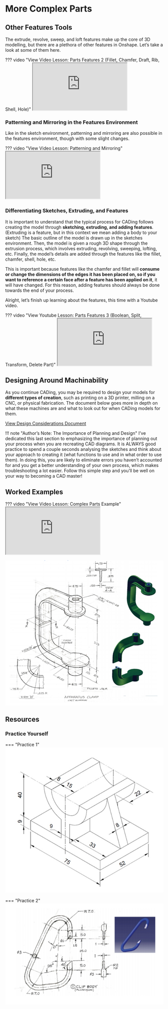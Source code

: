 # More Complex Parts

## Other Features Tools

The extrude, revolve, sweep, and loft features make up the core of 3D modelling,
but there are a plethora of other features in Onshape. Let’s take a look at some of them here.

??? video "View Video Lesson: Parts Features 2 (Fillet, Chamfer, Draft, Rib, Shell, Hole)"
    <iframe src="https://www.youtube.com/embed/j1KawkmeXpM" allowfullscreen></iframe>

### Patterning and Mirroring in the Features Environment

Like in the sketch environment, patterning and mirroring are also possible in the features environment,
though with some slight changes.

??? video "View Video Lesson: Patterning and Mirroring"
    <iframe src="https://www.youtube.com/embed/t9oFmAo2bWQ" allowfullscreen></iframe>

### Differentiating Sketches, Extruding, and Features

It is important to understand that the typical process for CADing follows creating the model through **sketching, extruding, and adding features**.
(Extruding is a feature, but in this context we mean adding a body to your sketch)
The basic outline of the model is drawn up in the sketches environment.
Then, the model is given a rough 3D shape through the extrusion process,
which involves extruding, revolving, sweeping, lofting, etc.
Finally, the model’s details are added through the features like the fillet, chamfer, shell, hole, etc. 

This is important because features like the chamfer and fillet will
**consume or change the dimensions of the edges it has been placed on,
so if you want to reference a certain face after a feature has been applied on it**,
it will have changed. For this reason, adding features should always be done towards the end of your process.

Alright, let’s finish up learning about the features, this time with a Youtube video.

??? video "View Youtube Lesson: Parts Features 3 (Boolean, Split, Transform, Delete Part)"
    <iframe src="https://www.youtube.com/embed/C_FiDr0V0cY" allowfullscreen></iframe>

## Designing Around Machinability

As you continue CADing, you may be required to design your models for **different types of creation**,
such as printing on a 3D printer, milling on a CNC, or physical fabrication.
The document below goes more in depth on what these machines are and what to look out for when CADing models for them.

[View Design Considerations Document](https://docs.google.com/document/d/1g0QVWNLqVM_MmJ30m4VjNvOZnDCGXf7p4SFje70v6ig/edit)

!!! note "Author’s Note: The Importance of Planning and Design"
    I’ve dedicated this last section to emphasizing the importance of planning out
    your process when you are recreating CAD diagrams.
    It is ALWAYS good practice to spend a couple seconds analysing the sketches
    and think about your approach to creating it (what functions to use and in what order to use them).
    In doing this, you are likely to eliminate errors you haven’t accounted for
    and you get a better understanding of your own process, which makes troubleshooting a lot easier.
    Follow this simple step and you’ll be well on your way to becoming a CAD master!

## Worked Examples

??? video "View Video Lesson: Complex Parts Example"
    <iframe src="https://www.youtube.com/embed/7xdHrpdhbjQ" allowfullscreen></iframe>

![Complex Parts Worked Example](../assets/images/onshape/worked_example_complex_parts.png)

## Resources

### Practice Yourself

=== "Practice 1"
    ![Practice 1](../assets/images/onshape/practice_complex_parts_1.png)

=== "Practice 2"
    ![Practice 2](../assets/images/onshape/practice_complex_parts_2.png)
